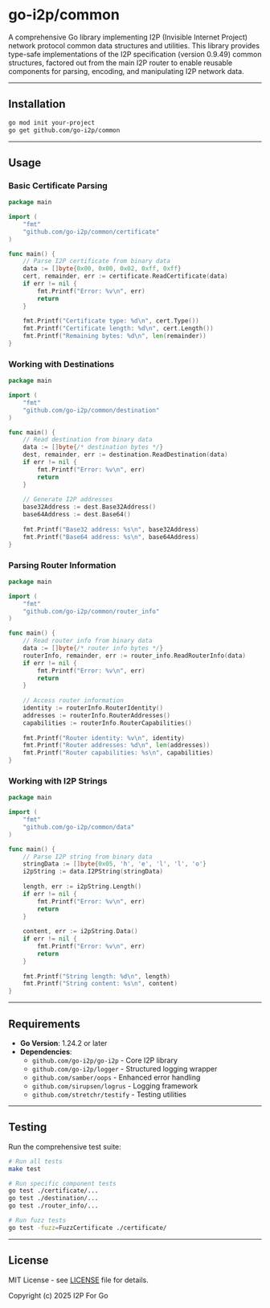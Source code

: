 # go-i2p/common

A comprehensive Go library implementing I2P (Invisible Internet Project) network protocol common data structures and utilities. This library provides type-safe implementations of the I2P specification (version 0.9.49) common structures, factored out from the main I2P router to enable reusable components for parsing, encoding, and manipulating I2P network data.

---

## Installation

```bash
go mod init your-project
go get github.com/go-i2p/common
```

---

## Usage

### Basic Certificate Parsing

```go
package main

import (
    "fmt"
    "github.com/go-i2p/common/certificate"
)

func main() {
    // Parse I2P certificate from binary data
    data := []byte{0x00, 0x00, 0x02, 0xff, 0xff}
    cert, remainder, err := certificate.ReadCertificate(data)
    if err != nil {
        fmt.Printf("Error: %v\n", err)
        return
    }
    
    fmt.Printf("Certificate type: %d\n", cert.Type())
    fmt.Printf("Certificate length: %d\n", cert.Length())
    fmt.Printf("Remaining bytes: %d\n", len(remainder))
}
```

### Working with Destinations

```go
package main

import (
    "fmt"
    "github.com/go-i2p/common/destination"
)

func main() {
    // Read destination from binary data
    data := []byte{/* destination bytes */}
    dest, remainder, err := destination.ReadDestination(data)
    if err != nil {
        fmt.Printf("Error: %v\n", err)
        return
    }
    
    // Generate I2P addresses
    base32Address := dest.Base32Address()
    base64Address := dest.Base64()
    
    fmt.Printf("Base32 address: %s\n", base32Address)
    fmt.Printf("Base64 address: %s\n", base64Address)
}
```

### Parsing Router Information

```go
package main

import (
    "fmt"
    "github.com/go-i2p/common/router_info"
)

func main() {
    // Read router info from binary data
    data := []byte{/* router info bytes */}
    routerInfo, remainder, err := router_info.ReadRouterInfo(data)
    if err != nil {
        fmt.Printf("Error: %v\n", err)
        return
    }
    
    // Access router information
    identity := routerInfo.RouterIdentity()
    addresses := routerInfo.RouterAddresses()
    capabilities := routerInfo.RouterCapabilities()
    
    fmt.Printf("Router identity: %v\n", identity)
    fmt.Printf("Router addresses: %d\n", len(addresses))
    fmt.Printf("Router capabilities: %s\n", capabilities)
}
```

### Working with I2P Strings

```go
package main

import (
    "fmt"
    "github.com/go-i2p/common/data"
)

func main() {
    // Parse I2P string from binary data
    stringData := []byte{0x05, 'h', 'e', 'l', 'l', 'o'}
    i2pString := data.I2PString(stringData)
    
    length, err := i2pString.Length()
    if err != nil {
        fmt.Printf("Error: %v\n", err)
        return
    }
    
    content, err := i2pString.Data()
    if err != nil {
        fmt.Printf("Error: %v\n", err)
        return
    }
    
    fmt.Printf("String length: %d\n", length)
    fmt.Printf("String content: %s\n", content)
}
```

---

## Requirements

- **Go Version**: 1.24.2 or later
- **Dependencies**:
  - `github.com/go-i2p/go-i2p` - Core I2P library
  - `github.com/go-i2p/logger` - Structured logging wrapper
  - `github.com/samber/oops` - Enhanced error handling
  - `github.com/sirupsen/logrus` - Logging framework
  - `github.com/stretchr/testify` - Testing utilities

---

## Testing

Run the comprehensive test suite:

```bash
# Run all tests
make test

# Run specific component tests
go test ./certificate/...
go test ./destination/...
go test ./router_info/...

# Run fuzz tests
go test -fuzz=FuzzCertificate ./certificate/
```

---

## License

MIT License - see [LICENSE](LICENSE) file for details.

Copyright (c) 2025 I2P For Go